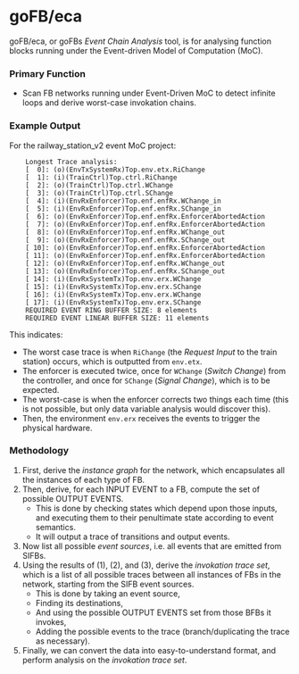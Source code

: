 # goFB/eca
goFB/eca, or goFBs _Event Chain Analysis_ tool, is for analysing function blocks running under the Event-driven Model of Computation (MoC).

### Primary Function

* Scan FB networks running under Event-Driven MoC to detect infinite loops and derive worst-case invokation chains.

### Example Output

For the railway_station_v2 event MoC project:
```
	Longest Trace analysis:
	[  0]: (o)(EnvTxSystemRx)Top.env.etx.RiChange
	[  1]: (i)(TrainCtrl)Top.ctrl.RiChange
	[  2]: (o)(TrainCtrl)Top.ctrl.WChange
	[  3]: (o)(TrainCtrl)Top.ctrl.SChange
	[  4]: (i)(EnvRxEnforcer)Top.enf.enfRx.WChange_in
	[  5]: (i)(EnvRxEnforcer)Top.enf.enfRx.SChange_in
	[  6]: (o)(EnvRxEnforcer)Top.enf.enfRx.EnforcerAbortedAction
	[  7]: (o)(EnvRxEnforcer)Top.enf.enfRx.EnforcerAbortedAction
	[  8]: (o)(EnvRxEnforcer)Top.enf.enfRx.WChange_out
	[  9]: (o)(EnvRxEnforcer)Top.enf.enfRx.SChange_out
	[ 10]: (o)(EnvRxEnforcer)Top.enf.enfRx.EnforcerAbortedAction
	[ 11]: (o)(EnvRxEnforcer)Top.enf.enfRx.EnforcerAbortedAction
	[ 12]: (o)(EnvRxEnforcer)Top.enf.enfRx.WChange_out
	[ 13]: (o)(EnvRxEnforcer)Top.enf.enfRx.SChange_out
	[ 14]: (i)(EnvRxSystemTx)Top.env.erx.WChange
	[ 15]: (i)(EnvRxSystemTx)Top.env.erx.SChange
	[ 16]: (i)(EnvRxSystemTx)Top.env.erx.WChange
	[ 17]: (i)(EnvRxSystemTx)Top.env.erx.SChange
	REQUIRED EVENT RING BUFFER SIZE: 8 elements
	REQUIRED EVENT LINEAR BUFFER SIZE: 11 elements
```
This indicates:
* The worst case trace is when `RiChange` (the _Request Input_ to the train station) occurs, which is outputted from `env.etx`.
* The enforcer is executed twice, once for `WChange` (_Switch Change_) from the controller, and once for `SChange` (_Signal Change_), which is to be expected.
* The worst-case is when the enforcer corrects two things each time (this is not possible, but only data variable analysis would discover this).
* Then, the environment `env.erx` receives the events to trigger the physical hardware.

### Methodology

1. First, derive the _instance graph_ for the network, which encapsulates all the instances of each type of FB.
2. Then, derive, for each INPUT EVENT to a FB, compute the set of possible OUTPUT EVENTS.
	* This is done by checking states which depend upon those inputs, and executing them to their penultimate state according to event semantics.
	* It will output a trace of transitions and output events.
3. Now list all possible _event sources_, i.e. all events that are emitted from SIFBs.
4. Using the results of (1), (2), and (3), derive the _invokation trace set_, which is a list of all possible traces between all instances of FBs in the network, starting from the SIFB event sources.
    * This is done by taking an event source,
	* Finding its destinations, 
	* And using the possible OUTPUT EVENTS set from those BFBs it invokes,
	* Adding the possible events to the trace (branch/duplicating the trace as necessary).
5. Finally, we can convert the data into easy-to-understand format, and perform analysis on the _invokation trace set_.
